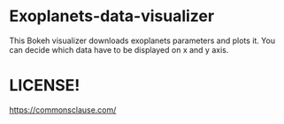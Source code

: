 # Exoplanets-data-visualizer
This Bokeh visualizer downloads exoplanets parameters and plots it. You can decide which data have to be displayed on x and y axis.

# LICENSE!
https://commonsclause.com/
